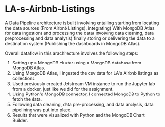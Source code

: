 # LA-s-Airbnb-Listings

A Data Pipeline architecture is built involving entailing starting from locating the data sources (From Airbnb Listings), integrating( With MongoDB Atlas for data ingestion) and processing the data( involving data cleaning, data preprocessing and data analysis) finally storing or delivering the data to a destination system (Publishing the dashboards in MongoDB Atlas).

Overall dataflow in this arachitecture involves the following steps:
1. Setting up a MongoDB cluster using a MongoDB database from MongoDB Atlas.
2. Using MongoDB Atlas, I ingested the csv data for LA's Airbnb listings as collections.
3. Used previously created Jetstream VM instance to run the Jupyter lab from a docker, 
just like we did for the assignment.
4. Using Python's MongoDB connector, I connected MongoDB to Python to fetch the 
data.
5. Following data cleaning, data pre-processing, and data analysis, data pipelining was
put into place.
6. Results that were visualized with Python and the MongoDB Chart Builder.

